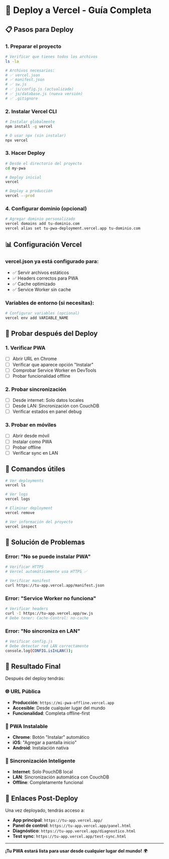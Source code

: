 # 🚀 Deploy a Vercel - Guía Completa

## 📋 Pasos para Deploy

### 1. Preparar el proyecto
```bash
# Verificar que tienes todos los archivos
ls -la

# Archivos necesarios:
# ✅ vercel.json
# ✅ manifest.json
# ✅ sw.js
# ✅ js/config.js (actualizado)
# ✅ js/database.js (nueva versión)
# ✅ .gitignore
```

### 2. Instalar Vercel CLI
```bash
# Instalar globalmente
npm install -g vercel

# O usar npx (sin instalar)
npx vercel
```

### 3. Hacer Deploy
```bash
# Desde el directorio del proyecto
cd my-pwa

# Deploy inicial
vercel

# Deploy a producción
vercel --prod
```

### 4. Configurar dominio (opcional)
```bash
# Agregar dominio personalizado
vercel domains add tu-dominio.com
vercel alias set tu-pwa-deployment.vercel.app tu-dominio.com
```

## 📊 Configuración Vercel

### vercel.json ya está configurado para:
- ✅ Servir archivos estáticos
- ✅ Headers correctos para PWA
- ✅ Cache optimizado
- ✅ Service Worker sin cache

### Variables de entorno (si necesitas):
```bash
# Configurar variables (opcional)
vercel env add VARIABLE_NAME
```

## 🧪 Probar después del Deploy

### 1. Verificar PWA
- [ ] Abrir URL en Chrome
- [ ] Verificar que aparece opción "Instalar"
- [ ] Comprobar Service Worker en DevTools
- [ ] Probar funcionalidad offline

### 2. Probar sincronización
- [ ] Desde internet: Solo datos locales
- [ ] Desde LAN: Sincronización con CouchDB
- [ ] Verificar estados en panel debug

### 3. Probar en móviles
- [ ] Abrir desde móvil
- [ ] Instalar como PWA
- [ ] Probar offline
- [ ] Verificar sync en LAN

## 🔧 Comandos útiles

```bash
# Ver deployments
vercel ls

# Ver logs
vercel logs

# Eliminar deployment
vercel remove

# Ver información del proyecto
vercel inspect
```

## 🚨 Solución de Problemas

### Error: "No se puede instalar PWA"
```bash
# Verificar HTTPS
# Vercel automáticamente usa HTTPS ✅

# Verificar manifest
curl https://tu-app.vercel.app/manifest.json
```

### Error: "Service Worker no funciona"
```bash
# Verificar headers
curl -I https://tu-app.vercel.app/sw.js
# Debe tener: Cache-Control: no-cache
```

### Error: "No sincroniza en LAN"
```bash
# Verificar config.js
# Debe detectar red LAN correctamente
console.log(CONFIG.isInLAN());
```

## 🎯 Resultado Final

Después del deploy tendrás:

### 🌐 URL Pública
- **Producción**: `https://mi-pwa-offline.vercel.app`
- **Accesible**: Desde cualquier lugar del mundo
- **Funcionalidad**: Completa offline-first

### 📱 PWA Instalable
- **Chrome**: Botón "Instalar" automático
- **iOS**: "Agregar a pantalla inicio"
- **Android**: Instalación nativa

### 🔄 Sincronización Inteligente
- **Internet**: Solo PouchDB local
- **LAN**: Sincronización automática con CouchDB
- **Offline**: Completamente funcional

## 🔗 Enlaces Post-Deploy

Una vez deployado, tendrás acceso a:
- **App principal**: `https://tu-app.vercel.app/`
- **Panel de control**: `https://tu-app.vercel.app/panel.html`
- **Diagnóstico**: `https://tu-app.vercel.app/diagnostico.html`
- **Test sync**: `https://tu-app.vercel.app/test-sync.html`

---

**¡Tu PWA estará lista para usar desde cualquier lugar del mundo!** 🌍
